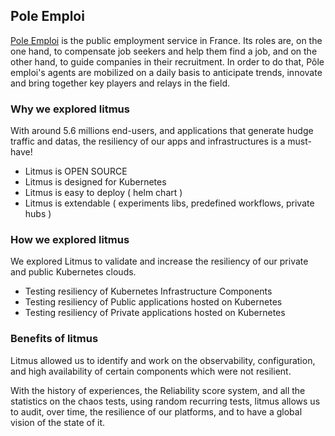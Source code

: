 ## **Pole Emploi**

[Pole Emploi](https://www.pole-emploi.fr/accueil/) is the public employment service in France. 
Its roles are, on the one hand, to compensate job seekers and help them find a job, and on the other hand, to guide companies in their recruitment. 
In order to do that, Pôle emploi's agents are mobilized on a daily basis to anticipate trends, innovate and bring together key players and relays in the field.


### **Why we explored litmus**

With around 5.6 millions end-users, and applications that generate hudge traffic and datas,
the resiliency of our apps and infrastructures is a must-have!  

- Litmus is OPEN SOURCE
- Litmus is designed for Kubernetes
- Litmus is easy to deploy ( helm chart )
- Litmus is extendable ( experiments libs, predefined workflows, private hubs )


### How we explored litmus

We explored Litmus to validate and increase the resiliency of our private and public Kubernetes clouds.

- Testing resiliency of Kubernetes Infrastructure Components
- Testing resiliency of Public applications hosted on Kubernetes
- Testing resiliency of Private applications hosted on Kubernetes


### Benefits of litmus

Litmus allowed us to identify and work on the observability, configuration, and high availability of certain components which were not resilient.

With the history of experiences, the Reliability score system, and all the statistics on the chaos tests, using random recurring tests, litmus allows us to audit, over time, the resilience of our platforms, and to have a global vision of the state of it.
